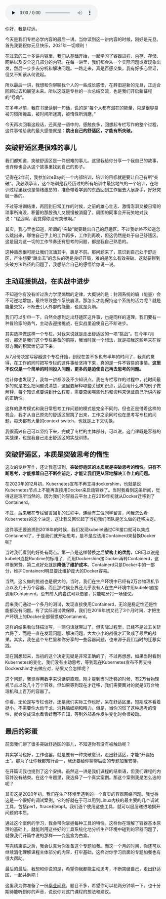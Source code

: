<audio id="audio" title="结束语 | 跳出舒适区，突破思考的惰性" controls="" preload="none"><source id="mp3" src="https://static001.geekbang.org/resource/audio/be/a1/beddeab3d00c48bab6f4699cb1e08ba1.mp3"></audio>

你好，我是程远。

今天是我们专栏必学内容的最后一讲。当你读到这一讲内容的时候，刚好是元旦。首先我要祝你元旦快乐，2021年一切顺利！

在过去的二十多讲内容里，我们从基础开始，一起学习了容器进程、内存、存储、网络以及安全这几部分的内容。在每一讲里，我们都会从一个实际问题或者现象出发，然后一步步去分析和解决问题。一路走来，真是百感交集，我有好多心里话，但又不知该从何说起。

所以最后一讲，我想和你聊聊我个人的一些成长感悟，在辞旧迎新的元旦，正适合回顾过去和展望未来。所以这既是专栏的一次总结交流，也是我们开启新征程的“号角”。

在多年以前，我在书里读到一句话，说的是“每个人都有潜在的能量，只是很容易被习惯所掩盖，被时间所迷离，被惰性所消磨。”

今天再次回看这段话，还真是一语中的，感触良多，回想起专栏写作的整个过程，这件事带给我的最大感悟就是：**跳出自己的舒适区，才能有所突破。**

## 突破舒适区是很难的事儿

我们都知道，突破舒适区是一件很难的事儿。这里我给你分享一个我自己的故事，也许你也会从这个故事里找到自己的影子。

记得在2年前，我参加过eBay的一个内部培训，培训的目标就是要让自己有所“突破”。我必须承认，这个培训是我经历过的所有培训中最接地气的一个培训，在培训过程里我也是情绪激昂的，准备带着学到的东西回到工作里去大展身手，好好突破一番的。

不过等培训结束，再回到日常工作的时候，之前的雄心壮志、激情澎湃又被日常的琐事所淹没，积蓄的那股劲儿又慢慢被消磨了。周围的同事会开玩笑地对我说：“程远啊，我觉得你没有突破啊。”

其实，我心里也知道，所谓的“突破”就要跳出自己的舒适区。不过我始终不知道怎么跳出来，哪怕自己手上的工作再多，工作到再晚，但这仍然是处于自己舒适区。这是因为这一切的工作节奏还有思考的问题，都是我自己熟悉的。

这种熟悉很可能让我们沉湎其中，裹足不前。那问题来了，意识到自己处于舒适区，产生想要“跳出去”的念头的确是良好开局，难的是怎么有效突破。这就要聊到突破方法路径的问题了，我想结合自己的感悟给你说一说。

## 主动迎接挑战，在实战中进步

不知道你有没有听过热力学里熵增的定律，大概说的是：封闭系统的熵（能量）会不可逆地增加，最终导致整个系统崩溃。那怎么才能保持这个系统的活力呢？就是能量交换，不断去引入外部的能量，也就是负熵。

我们可以引申一下，自然会想到走出舒适区这件事，也是同样的道理。我们要有一种冒险家的勇气，主动去迎接挑战，在实战里迫使自己不断进步。

其实选择做这样一个专栏，对我来说就是走出舒适区的一项“挑战”。在今年7月份，那还是我们这个专栏筹备的前期，我当时就一个想法，就是把我这些年来在容器方面的积累给记录下来。

从7月份决定写容器这个专栏开始，到现在差不多也有半年的时间了，我真的觉得，在工作的同时把写专栏的这件事给坚持下来，真的是一件不容易的事情。**这里不仅仅是一个简单的时间投入问题，更多的是迫使自己再去思考的问题。**

估计你也发现了，我每一讲都涉及不少知识点。我在专栏写作的过程中，花时间最多的就是怎么把问题说清楚，这里要解释哪些关键知识点，适合用什么样的例子做解释，每个知识点要讲到什么程度，需要查阅哪些代码和资料来保证自己所讲内容的正确性。

这样的思考模式和我日常思考工作问题的模式是完全不同的。但也正是借着这样的机会，我才从自己原先的舒适区里跳了出来，工作之余同时也在思考写专栏的问题，每天都有大量的context switch，也就是上下文切换。

我很高兴自己可以坚持下来，完成了专栏的主体部分。可以说，这门课既是容器的实战课，也是我自己走出舒适区的实战训练。

## 突破舒适区，本质是突破思考的惰性

这次的专栏写作，还让我意识到，**突破舒适区的本质就是突破思考的惰性。只有不断思考，才能推着自己不断往前走，才能让我们更从容地解决工作上的问题。**

在2020年的12月初，Kubernetes宣布不再支持dockershim，也就是说Kubernetes节点上不能再直接用Docker来启动容器了。当时我看到这条新闻，觉得这是理所当然的，因为我们的容器云平台上在2019年初就从Docker迁移到了Containerd。

不过，后来我在专栏留言回复的过程中，连续有三位同学留言，问我怎么看Kubernetes的这个决定，这让我又回忆起了当初我们团队是怎么做的迁移决定。

这件事还要追溯到2018年的时候，我们发现kubelet通过CRI接口就可以集成Containerd了，于是我们就开始思考，是不是应该用Containerd来替换Docker呢?

当时我们看到的好处有两点。第一点是这样替换之后**架构上的优势**，CRI可以说是kubelet连接Runtime的标准了，而用Dockershim接Docker再转Containerd，这样很累赘。第二点好处就是**降低了维护成本**。Containerd只是Docker中的一部分，维护Containerd明显要比维护庞大的Docker容易。

当然，这么做的挑战也是很大的。当时，我们在生产环境中已经有2万台物理机节点以及几十万个容器，而且那时候业界还几乎没有人在生产环境中用kubelet直接调用Containerd。没有前人的尝试可以借鉴，只能咬牙打一场硬仗。

后来我们通过一个多月的测试，发现直接使用Containerd，无论是稳定性还是性能都没有问题。有了实际测试做保障，我们在2019年初又花了3个月时间，才把生产环境上的Docker全部替换成Containerd。

这样的结果看似轻描淡写，一两句话就带过了。但实际过程里，已经不是过五关斩六将了，而是一直在发现问题、解决问题，大大小小的战役才汇聚成了最后的战果。其实，我在这个专栏里和你分享的一些容器问题，也来源于我们当时的迁移实践。

现在回想起来，当初的这个决定无疑是非常正确的了。不过再想想，如果当时看到Kubernetes的变化，我们没有主动思考，等到现在Kubernetes宣布不再支持Dockershim才去做应对，结果又会怎样呢？

这个问题，我觉得用数字来说话更直观。刚才提到当时迁移的时候，有2万台物理机节点以及几十万个容器。但如果等到现在才迁移，我们需要面对的就是6万台物理机和上百万的容器了。

你看，无论是写专栏也好，还是我们实际工作也好，呆在舒适区里，短期成本看着挺小，不需要你大动干戈，消耗脑细胞和精力。但是，当你习惯了这种思考的惰性，就会变成温水煮青蛙而不自知，等到外部条件发生变化时会很被动。

## 最后的彩蛋

前面我们聊了很多突破舒适区的事儿，不知道你有没有被触动呢？

其实学习也好，工作也罢，就是要有一种突破意识，走出舒适区，才能“开疆拓土”。那为了让你我都知行合一，我还要给你聊聊后面的专题加餐安排。

在开篇词我也提到了这个安排。虽然这一讲是我们课程的结束语，但我们课程的内容并没有结束。在这个专题里，我选择了一个真实案例。那这个案例我是怎么选的呢？

其实这是2020年初，我们在生产环境里遇到的一个真实的容器网络问题。我觉得这是一个很好的调试案例，它的好就在于可以用到Linux内核的最主要的几个调试工具，包括perf，ftrace和ebpf。我们逐个使用这些工具，就可以层层递进地揭开问题的本质。

通过这个案例的学习，我会带你掌握每种工具的特性。这样你在理解了容器基本原理的基础上，就能利用这些好的工具系统化地分析生产环境中碰到的容器问题了，就像我们开篇中说的那样——变黑盒为白盒。

写完结束语之后，我会认真为你准备这个专题加餐。而这一个月的时间，你还可以继续消化理解课程主体部分的内容，打牢基础，这样对你学习后面的专题加餐也有很大帮助。

最后的最后，我想和你说的是，希望你我都能主动思考，不断突破自己，走出舒适区，一起共勉吧！

这里我为你准备了一份[毕业问卷](https://jinshuju.net/f/socZck)，题目不多，希望你可以花两分钟填一下。也十分期待能听到你的声音，说说你对这门课程的想法和建议。

[<img src="https://static001.geekbang.org/resource/image/a4/b6/a477edbc0cb9a0902715e7e3c5a666b6.jpg" alt="">](https://jinshuju.net/f/socZck)

